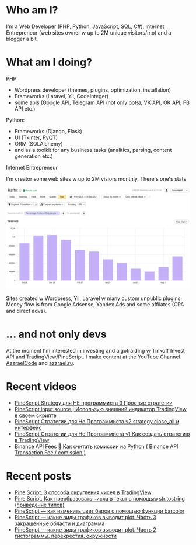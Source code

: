 # Who am I?

I'm a Web Developer (PHP, Python, JavaScript, SQL, C#), Internet Entrepreneur (web sites owner w up to 2M unique visitors/mo) and a blogger a bit.

# What am I doing?

PHP:
- Wordpress developer (themes, plugins, optimization, installation) 
- Frameworks (Laravel, Yii, CodeInteger)
- some apis (Google API, Telegram API (not only bots), VK API, OK API, FB API etc.)

Python:
- Frameworks (Django, Flask)
- UI (Tkinter, PyQT)
- ORM (SQLAlchemy)
- and as a toolkit for any business tasks (analitics, parsing, content generation etc.)

Internet Entrepreneur

I'm creator some web sites w up to 2M visiors monthly. There's one's stats

![Unique visitors in 2021](https://github.com/AzzraelCode/AzzraelCode/blob/main/images/n.jpg?raw=true)

Sites created w Wordpress, Yii, Laravel w many custom unpublic plugins. Money flow is from Google Adsense, Yandex Ads and some affilates (CPA and direct advs).

# ... and not only devs

At the moment I'm interested in investing and algotraiding w Tinkoff Invest API and TradingView/PineScript. I make content at the YouTube Channel [AzzraelCode](https://www.youtube.com/channel/UCf6kozNejHoQuFhBDB8cfxA) and [azzrael.ru](https://azzrael.ru). 

# Recent videos

<!-- AZZCODEYT:START -->
- [PineScript Strategy для НЕ программиста 3 Простые стратегии](https://www.youtube.com/watch?v=BsXH4Q7_HzU)
- [PineScript input.source | Использую внешний индикатор TradingView в своем скрипте](https://www.youtube.com/watch?v=c2Vt_bzy0e4)
- [PineScript Стратегии для Не Программиста ч2 strategy.close_all и интерфейс](https://www.youtube.com/watch?v=c_INQKqlVYI)
- [PineScript Стратегии для Не Программиста ч1 Как создать стратегию в TradingView](https://www.youtube.com/watch?v=cVvXhin8hVs)
- [Binance API Fees 🔴 Как считать комиссии на Python &lpar; Binance API Transaction Fee / comission &rpar;](https://www.youtube.com/watch?v=Tz2SIWljMZM)
<!-- AZZCODEYT:END -->


# Recent posts

<!-- AZZRAELRU:START -->
- [Pine Script. 3 способа округления чисел в TradingView](https://azzrael.ru/pine-script-3-sposoba-okrugleniya-chisel-v-tradingview)
- [Pine Script. Как преобразовать числа в текст с помощью str.tostring &lpar;приведение типов&rpar;](https://azzrael.ru/pine-script-kak-preobrazovat-chisla-v-tekst-s-pomoshhyu-str-tostring-privedenie-tipov)
- [PineScript — как изменить цвет баров с помощью функции barcolor](https://azzrael.ru/pinescript-kak-izmenit-cvet-barov-s-pomoshhyu-funkcii-barcolor)
- [PineScript — какие виды графиков выводит plot. Часть 3 закрашенные области и диаграмма](https://azzrael.ru/pinescript-kakie-vidy-grafikov-vyvodit-plot-chast-3-zakrashennye-oblasti-i-diagramma)
- [PineScript — какие виды графиков выводит plot. Часть 2 гистограммы, перекрестия, окружности](https://azzrael.ru/pinescript-kakie-vidy-grafikov-vyvodit-plot-chast-2-gistogrammy-perekrestiya-okruzhnosti)
<!-- AZZRAELRU:END -->

